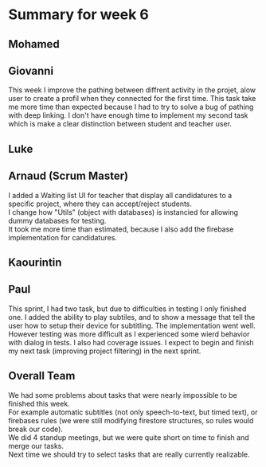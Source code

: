 # Summary for week 6

## Mohamed

## Giovanni
This week I improve the pathing between diffrent activity in the projet, alow user to create a profil when they connected for the first time. This task take me more time than expected because I had to try to solve a bug of pathing with deep linking. I don't have enough time to implement 
my second task which is make a clear distinction between student and teacher user.
## Luke 

## Arnaud (Scrum Master)
I added a Waiting list UI for teacher that display all candidatures to a specific project, where they can accept/reject students.  
I change how "Utils" (object with databases) is instancied for allowing dummy databases for testing.  
It took me more time than estimated, because I also add the firebase implementation for candidatures.

## Kaourintin 

## Paul
This sprint, I had two task, but due to difficulties in testing I only finished one.
I added the ability to play subtiles, and to show a message that tell the user how to setup their device for subtitling. The implementation went well. However testing was more difficult as I experienced some wierd behavior with dialog in tests. I also had coverage issues.
I expect to begin and finish my next task (improving project filtering) in the next sprint.



## Overall Team
We had some problems about tasks that were nearly impossible to be finished this week.  
For example automatic subtitles (not only speech-to-text, but timed text), or firebases rules (we were still modifying firestore structures, so rules would break our code).  
We did 4 standup meetings, but we were quite short on time to finish and merge our tasks.  
Next time we should try to select tasks that are really currently realizable.
